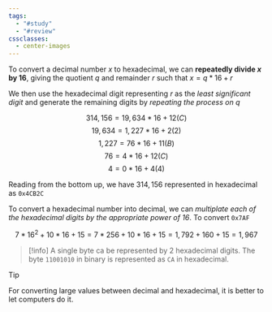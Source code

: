 ```yaml
---
tags:
  - "#study"
  - "#review"
cssclasses:
  - center-images
---
```

To convert a decimal number $x$ to hexadecimal, we can **repeatedly divide $x$ by 16**, giving the quotient $q$ and remainder $r$ such that $x = q * 16 + r$

We then use the hexadecimal digit representing $r$ as the *least significant digit* and generate the remaining digits by *repeating the process on $q$*

$$
314,156 = 19,634 * 16 + 12 (C)
$$
$$
19,634 = 1,227 * 16 + 2 (2)
$$
$$
1,227 = 76 * 16 + 11 (B)
$$
$$
76 = 4 * 16 + 12 (C)
$$
$$
4 = 0 * 16 + 4 (4)
$$

Reading from the bottom up, we have $314,156$ represented in hexadecimal as `0x4CB2C`

To convert a hexadecimal number into decimal, we can *multiplate each of the hexadecimal digits by the appropriate power of 16*. To convert `0x7AF`

$$
 7 * 16^2 + 10 * 16 + 15 = 7 * 256 + 10 * 16 + 15 = 1,792 + 160 + 15 = 1,967
$$


> [!info] 
> A single byte ca be represented by 2 hexadecimal digits. The byte `11001010` in binary is represented as `CA` in hexadecimal.


> [!tip] 
> For converting large values between decimal and hexadecimal, it is better to let computers do it.


